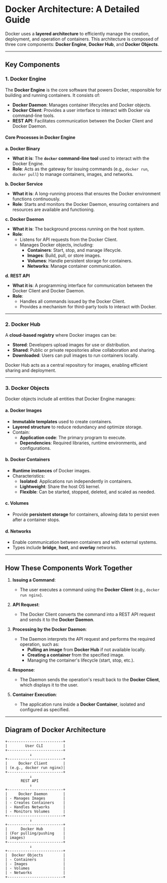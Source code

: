 # Docker Architecture: A Detailed Guide

Docker uses a **layered architecture** to efficiently manage the creation, deployment, and operation of containers. This architecture is composed of three core components: **Docker Engine**, **Docker Hub**, and **Docker Objects**.

---

## **Key Components**

### **1. Docker Engine**
The **Docker Engine** is the core software that powers Docker, responsible for building and running containers. It consists of:
- **Docker Daemon**: Manages container lifecycles and Docker objects.
- **Docker Client**: Provides a user interface to interact with Docker via command-line tools.
- **REST API**: Facilitates communication between the Docker Client and Docker Daemon.

#### **Core Processes in Docker Engine**

**a. Docker Binary**
- **What it is**: The **`docker` command-line tool** used to interact with the Docker Engine.
- **Role**: Acts as the gateway for issuing commands (e.g., `docker run`, `docker pull`) to manage containers, images, and networks.

**b. Docker Service**
- **What it is**: A long-running process that ensures the Docker environment functions continuously.
- **Role**: Starts and monitors the Docker Daemon, ensuring containers and resources are available and functioning.

**c. Docker Daemon**
- **What it is**: The background process running on the host system.
- **Role**:
  - Listens for API requests from the Docker Client.
  - Manages Docker objects, including:
    - **Containers**: Start, stop, and manage lifecycle.
    - **Images**: Build, pull, or store images.
    - **Volumes**: Handle persistent storage for containers.
    - **Networks**: Manage container communication.

**d. REST API**
- **What it is**: A programming interface for communication between the Docker Client and Docker Daemon.
- **Role**:
  - Handles all commands issued by the Docker Client.
  - Provides a mechanism for third-party tools to interact with Docker.

---

### **2. Docker Hub**
A **cloud-based registry** where Docker images can be:
- **Stored**: Developers upload images for use or distribution.
- **Shared**: Public or private repositories allow collaboration and sharing.
- **Downloaded**: Users can pull images to run containers locally.

Docker Hub acts as a central repository for images, enabling efficient sharing and deployment.

---

### **3. Docker Objects**
Docker objects include all entities that Docker Engine manages:

#### **a. Docker Images**
- **Immutable templates** used to create containers.
- **Layered structure** to reduce redundancy and optimize storage.
- Contain:
  - **Application code**: The primary program to execute.
  - **Dependencies**: Required libraries, runtime environments, and configurations.

#### **b. Docker Containers**
- **Runtime instances** of Docker images.
- Characteristics:
  - **Isolated**: Applications run independently in containers.
  - **Lightweight**: Share the host OS kernel.
  - **Flexible**: Can be started, stopped, deleted, and scaled as needed.

#### **c. Volumes**
- Provide **persistent storage** for containers, allowing data to persist even after a container stops.

#### **d. Networks**
- Enable communication between containers and with external systems.
- Types include **bridge**, **host**, and **overlay** networks.

---

## **How These Components Work Together**

1. **Issuing a Command**:
   - The user executes a command using the **Docker Client** (e.g., `docker run nginx`).

2. **API Request**:
   - The Docker Client converts the command into a REST API request and sends it to the **Docker Daemon**.

3. **Processing by the Docker Daemon**:
   - The Daemon interprets the API request and performs the required operation, such as:
     - **Pulling an image** from **Docker Hub** if not available locally.
     - **Creating a container** from the specified image.
     - Managing the container's lifecycle (start, stop, etc.).

4. **Response**:
   - The Daemon sends the operation's result back to the **Docker Client**, which displays it to the user.

5. **Container Execution**:
   - The application runs inside a **Docker Container**, isolated and configured as specified.

---

## **Diagram of Docker Architecture**

```plaintext
+-------------------------+
|        User CLI         |
+-------------------------+
           ↓
+-------------------------+
|     Docker Client       |
| (e.g., docker run nginx)|
+-------------------------+
           ↓
       REST API
           ↓
+-------------------------+
|     Docker Daemon       |
| - Manages Images        |
| - Creates Containers    |
| - Handles Networks      |
| - Monitors Volumes      |
+-------------------------+
           ↓
+-------------------------+
|      Docker Hub         |
| (For pulling/pushing    |
| images)                 |
+-------------------------+
           ↓
+-------------------------+
|  Docker Objects         |
| - Containers            |
| - Images                |
| - Volumes               |
| - Networks              |
+-------------------------+
```



